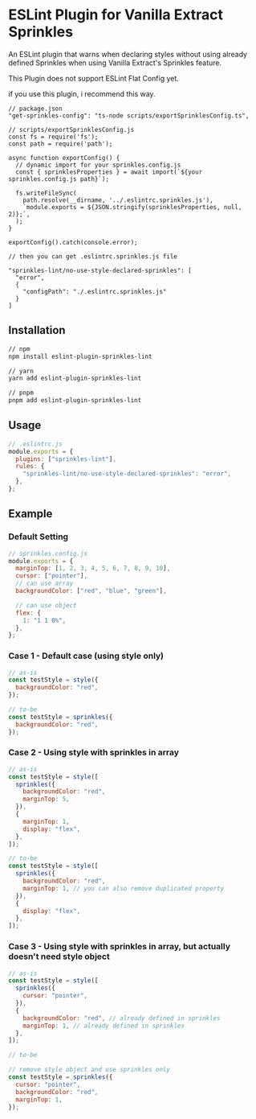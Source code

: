 # ESLint Plugin for Vanilla Extract Sprinkles

An ESLint plugin that warns when declaring styles without using already defined Sprinkles when using Vanilla Extract's Sprinkles feature.

This Plugin does not support ESLint Flat Config yet.

if you use this plugin, i recommend this way.

```
// package.json
"get-sprinkles-config": "ts-node scripts/exportSprinklesConfig.ts",

// scripts/exportSprinklesConfig.js
const fs = require('fs');
const path = require('path');

async function exportConfig() {
  // dynamic import for your sprinkles.config.js
  const { sprinklesProperties } = await import(`${your sprinkles.config.js path}`);

  fs.writeFileSync(
    path.resolve(__dirname, '../.eslintrc.sprinkles.js'),
    `module.exports = ${JSON.stringify(sprinklesProperties, null, 2)};`,
  );
}

exportConfig().catch(console.error);

// then you can get .eslintrc.sprinkles.js file

"sprinkles-lint/no-use-style-declared-sprinkles": [
  "error",
  {
    "configPath": "./.eslintrc.sprinkles.js"
  }
]
```

## Installation

```bash
// npm
npm install eslint-plugin-sprinkles-lint

// yarn
yarn add eslint-plugin-sprinkles-lint

// pnpm
pnpm add eslint-plugin-sprinkles-lint
```

## Usage

```js
// .eslintrc.js
module.exports = {
  plugins: ["sprinkles-lint"],
  rules: {
    "sprinkles-lint/no-use-style-declared-sprinkles": "error",
  },
};
```

## Example

### Default Setting

```js
// sprinkles.config.js
module.exports = {
  marginTop: [1, 2, 3, 4, 5, 6, 7, 8, 9, 10],
  cursor: ["pointer"],
  // can use array
  backgroundColor: ["red", "blue", "green"],

  // can use object
  flex: {
    1: "1 1 0%",
  },
};
```

### Case 1 - Default case (using style only)

```js
// as-is
const testStyle = style({
  backgroundColor: "red",
});

// to-be
const testStyle = sprinkles({
  backgroundColor: "red",
});
```

### Case 2 - Using style with sprinkles in array

```js
// as-is
const testStyle = style([
  sprinkles({
    backgroundColor: "red",
    marginTop: 5,
  }),
  {
    marginTop: 1,
    display: "flex",
  },
]);

// to-be
const testStyle = style([
  sprinkles({
    backgroundColor: "red",
    marginTop: 1, // you can also remove duplicated property
  }),
  {
    display: "flex",
  },
]);
```

### Case 3 - Using style with sprinkles in array, but actually doesn't need style object

```js
// as-is
const testStyle = style([
  sprinkles({
    cursor: "pointer",
  }),
  {
    backgroundColor: "red", // already defined in sprinkles
    marginTop: 1, // already defined in sprinkles
  },
]);

// to-be

// remove style object and use sprinkles only
const testStyle = sprinkles({
  cursor: "pointer",
  backgroundColor: "red",
  marginTop: 1,
});
```
